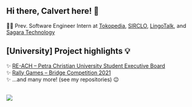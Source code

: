 <!--
Here are some links that might be useful for you, fellow README.md inspector 😊
https://github.com/anuraghazra/github-readme-stats
https://github.com/alexandresanlim/Badges4-README.md-Profile
-->

## Hi there, Calvert here! 👋
🧑‍💻 Prev. Software Engineer Intern at [Tokopedia](https://www.tokopedia.com/about/), [SIRCLO](https://sirclo.id/), [LingoTalk](https://www.instagram.com/lingotalk/?hl=en), and [Sagara Technology](https://sagaratechnology.com/en)<br>

## [University] Project highlights 💡
✨ [RE-ACH – Petra Christian University Student Executive Board](https://photos.app.goo.gl/aJ8o7x3JD4fjKtbf9)<br>
✨ [Rally Games – Bridge Competition 2021](https://photos.app.goo.gl/P2FXniCs8EnxMoxe8)<br>
✨ ...and many more! (see my repositories) 😉

<br>

<img src="https://github-readme-streak-stats.herokuapp.com/?user=luvnyen&theme=elegant"/>
